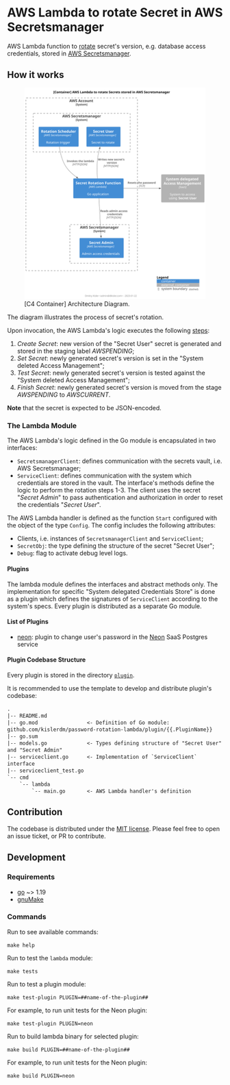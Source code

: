 # AWS Lambda to rotate Secret in AWS Secretsmanager

AWS Lambda function
to [rotate](https://docs.aws.amazon.com/secretsmanager/latest/userguide/rotating-secrets.html) secret's version, e.g.
database access credentials, stored in [AWS Secretsmanager](https://aws.amazon.com/secrets-manager/).

## How it works

<figure style="alignment: center;">
<img style="alignment: center;" src="architecture.svg" alt="architecture-c4-containers">
<figcaption style="alignment: center;">[C4 Container] Architecture Diagram.</figcaption>
</figure>

The diagram illustrates the process of secret's rotation.

Upon invocation, the AWS Lambda's logic executes the
following [steps](https://docs.aws.amazon.com/secretsmanager/latest/userguide/rotate-secrets_turn-on-for-other.html#rotate-secrets_turn-on-for-other_step5):

1. _Create Secret_: new version of the "Secret User" secret is generated and stored in the staging label _AWSPENDING_;
2. _Set Secret_: newly generated secret's version is set in the "System deleted Access Management";
3. _Test Secret_: newly generated secret's version is tested against the "System deleted Access Management";
4. _Finish Secret_: newly generated secret's version is moved from the stage _AWSPENDING_ to _AWSCURRENT_.

**Note** that the secret is expected to be JSON-encoded.

### The Lambda Module

The AWS Lambda's logic defined in the Go module is encapsulated in two interfaces:

- `SecretsmanagerClient`: defines communication with the secrets vault, i.e. AWS Secretsmanager;
- `ServiceClient`: defines communication with the system which credentials are stored in the vault. The interface's
  methods define the logic to perform the rotation steps 1-3. The client uses the secret "_Secret Admin_" to pass
  authentication and authorization in order to reset the credentials "_Secret User_".

The AWS Lambda handler is defined as the function `Start` configured with the object of the type `Config`. The config
includes the following attributes:

- Clients, i.e. instances of `SecretsmanagerClient` and `ServiceClient`;
- `SecretObj`: the type defining the structure of the secret "Secret User";
- `Debug`: flag to activate debug level logs.

#### Plugins

The lambda module defines the interfaces and abstract methods only. The implementation for specific "System delegated
Credentials Store" is done as a plugin which defines the signatures of `ServiceClient` according to the system's specs.
Every plugin is distributed as a separate Go module.

#### List of Plugins

- [neon](plugin/neon): plugin to change user's password in the [Neon](https://neon.tech/) SaaS Postgres service

#### Plugin Codebase Structure

Every plugin is stored in the directory [`plugin`](plugin).

It is recommended to use the template to develop and distribute plugin's codebase:

```commandline
.
|-- README.md
|-- go.mod                <- Definition of Go module: github.com/kislerdm/password-rotation-lambda/plugin/{{.PluginName}}
|-- go.sum
|-- models.go             <- Types defining structure of "Secret User" and "Secret Admin"         
|-- serviceclient.go      <- Implementation of `ServiceClient` interface
|-- serviceclient_test.go
`-- cmd
    `-- lambda
        `-- main.go       <- AWS Lambda handler's definition
```

## Contribution

The codebase is distributed under the [MIT license](LICENSE). Please feel free to open an issue ticket, or PR to
contribute.

## Development

### Requirements

- [go](https://go.dev) ~> 1.19
- [gnuMake](https://www.gnu.org/software/make/)

### Commands

Run to see available commands:

```commandline
make help
```

Run to test the `lambda` module:

```commandline
make tests
```

Run to test a plugin module:

```commandline
make test-plugin PLUGIN=##name-of-the-plugin##
```

For example, to run unit tests for the Neon plugin:

```commandline
make test-plugin PLUGIN=neon
```

Run to build lambda binary for selected plugin:

```commandline
make build PLUGIN=##name-of-the-plugin##
```

For example, to run unit tests for the Neon plugin:

```commandline
make build PLUGIN=neon
```
